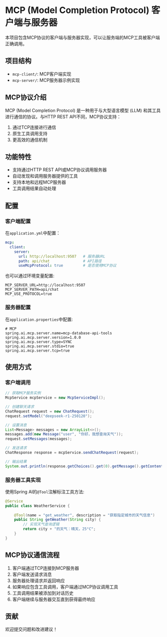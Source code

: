# MCP (Model Completion Protocol) 客户端与服务器

本项目包含MCP协议的客户端与服务器实现，可以让服务端的MCP工具被客户端正确调用。

## 项目结构

- `mcp-client/`: MCP客户端实现
- `mcp-server/`: MCP服务器示例实现

## MCP协议介绍

MCP (Model Completion Protocol) 是一种用于与大型语言模型 (LLM) 和其工具进行通信的协议。与HTTP REST API不同，MCP协议支持：

1. 通过TCP连接进行通信
2. 原生工具调用支持
3. 更高效的通信机制

## 功能特性

- 支持通过HTTP REST API或MCP协议调用服务器
- 自动发现和调用服务器提供的工具
- 支持本地和远程MCP服务器
- 工具调用结果自动处理

## 配置

### 客户端配置

在`application.yml`中配置：

```yaml
mcp:
  client:
    server:
      url: http://localhost:9507   # 服务器URL
      path: api/chat               # API路径
      useMcpProtocol: true         # 是否使用MCP协议
```

也可以通过环境变量配置:

```
MCP_SERVER_URL=http://localhost:9507
MCP_SERVER_PATH=api/chat
MCP_USE_PROTOCOL=true
```

### 服务器配置

在`application.properties`中配置:

```properties
# MCP
spring.ai.mcp.server.name=mcp-database-api-tools
spring.ai.mcp.server.version=1.0.0
spring.ai.mcp.server.type=SYNC
spring.ai.mcp.server.stdio=true
spring.ai.mcp.server.tcp=true
```

## 使用方式

### 客户端调用

```java
// 获取MCP服务实例
McpService mcpService = new McpServiceImpl();

// 创建聊天请求
ChatRequest request = new ChatRequest();
request.setModel("deepseek-r1-250120");

// 设置消息
List<Message> messages = new ArrayList<>();
messages.add(new Message("user", "你好，我想查询天气"));
request.setMessages(messages);

// 发送请求
ChatResponse response = mcpService.sendChatRequest(request);

// 输出结果
System.out.println(response.getChoices().get(0).getMessage().getContent());
```

### 服务器工具实现

使用Spring AI的`@Tool`注解标注工具方法:

```java
@Service
public class WeatherService {
    
    @Tool(name = "get_weather", description = "获取指定城市的天气信息")
    public String getWeather(String city) {
        // 实现天气查询逻辑
        return city + "的天气：晴天，25°C";
    }
}
```

## MCP协议通信流程

1. 客户端通过TCP连接到MCP服务器
2. 客户端发送请求消息
3. 服务器处理请求并返回响应
4. 如果响应包含工具调用，客户端通过MCP协议调用工具
5. 工具调用结果被添加到对话历史
6. 客户端继续与服务器交互直到获得最终响应

## 贡献

欢迎提交问题和改进建议！ 